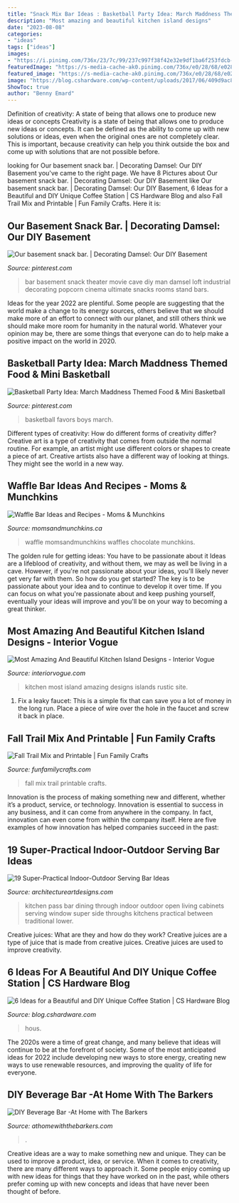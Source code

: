 ```yaml
---
title: "Snack Mix Bar Ideas : Basketball Party Idea: March Maddness Themed Food &amp; Mini Basketball"
description: "Most amazing and beautiful kitchen island designs"
date: "2023-08-08"
categories:
- "ideas"
tags: ["ideas"]
images:
- "https://i.pinimg.com/736x/23/7c/99/237c997f38f42e32e9df1ba6f253fdcb--basketball-tournaments-boys-basketball-party-ideas.jpg?b=t"
featuredImage: "https://s-media-cache-ak0.pinimg.com/736x/e0/28/68/e028687434fc82bb8bea619b2283dfc9.jpg"
featured_image: "https://s-media-cache-ak0.pinimg.com/736x/e0/28/68/e028687434fc82bb8bea619b2283dfc9.jpg"
image: "https://blog.cshardware.com/wp-content/uploads/2017/06/409d9ac8b10761ebb522a5fa9f125463.jpg"
ShowToc: true
author: "Benny Emard"
---
```



Definition of creativity: A state of being that allows one to produce new ideas or concepts
Creativity is a state of being that allows one to produce new ideas or concepts. It can be defined as the ability to come up with new solutions or ideas, even when the original ones are not completely clear. This is important, because creativity can help you think outside the box and come up with solutions that are not possible before.

	

		
looking for Our basement snack bar. | Decorating Damsel: Our DIY Basement you've came to the right page. We have 8 Pictures about Our basement snack bar. | Decorating Damsel: Our DIY Basement like Our basement snack bar. | Decorating Damsel: Our DIY Basement, 6 Ideas for a Beautiful and DIY Unique Coffee Station | CS Hardware Blog and also Fall Trail Mix and Printable | Fun Family Crafts. Here it is:
		
    
## Our Basement Snack Bar. | Decorating Damsel: Our DIY Basement

<img loading=lazy src="https://s-media-cache-ak0.pinimg.com/736x/e0/28/68/e028687434fc82bb8bea619b2283dfc9.jpg" onerror="this.onerror=null;this.src='https://tse4.mm.bing.net/th?id=OIP.3LhFfNNVYtlv1cSSbfPrUgHaJ4&amp;pid=15.1';" alt="Our basement snack bar. | Decorating Damsel: Our DIY Basement">

_Source: pinterest.com_

>bar basement snack theater movie cave diy man damsel loft industrial decorating popcorn cinema ultimate snacks rooms stand bars. 

	

Ideas for the year 2022 are plentiful. Some people are suggesting that the world make a change to its energy sources, others believe that we should make more of an effort to connect with our planet, and still others think we should make more room for humanity in the natural world. Whatever your opinion may be, there are some things that everyone can do to help make a positive impact on the world in 2020.

    
## Basketball Party Idea: March Maddness Themed Food &amp; Mini Basketball

<img loading=lazy src="https://i.pinimg.com/736x/23/7c/99/237c997f38f42e32e9df1ba6f253fdcb--basketball-tournaments-boys-basketball-party-ideas.jpg?b=t" onerror="this.onerror=null;this.src='https://tse3.mm.bing.net/th?id=OIP.yKGCC-KMLuGVFPpXdhVJrAHaLG&amp;pid=15.1';" alt="Basketball Party Idea: March Maddness Themed Food &amp; Mini Basketball">

_Source: pinterest.com_

>basketball favors boys march. 

	

Different types of creativity: How do different forms of creativity differ?
Creative art is a type of creativity that comes from outside the normal routine. For example, an artist might use different colors or shapes to create a piece of art. Creative artists also have a different way of looking at things. They might see the world in a new way.

    
## Waffle Bar Ideas And Recipes - Moms &amp; Munchkins

<img loading=lazy src="https://www.momsandmunchkins.ca/wp-content/uploads/2017/10/waffle-bar-3-683x1024.jpg" onerror="this.onerror=null;this.src='https://tse1.mm.bing.net/th?id=OIP.5J8qttnbF7Pq1DzCOH1BbQHaLG&amp;pid=15.1';" alt="Waffle Bar Ideas and Recipes - Moms &amp; Munchkins">

_Source: momsandmunchkins.ca_

>waffle momsandmunchkins waffles chocolate munchkins. 

	

The golden rule for getting ideas: You have to be passionate about it
Ideas are a lifeblood of creativity, and without them, we may as well be living in a cave. However, if you're not passionate about your ideas, you'll likely never get very far with them. So how do you get started? The key is to be passionate about your idea and to continue to develop it over time. If you can focus on what you're passionate about and keep pushing yourself, eventually your ideas will improve and you'll be on your way to becoming a great thinker.

    
## Most Amazing And Beautiful Kitchen Island Designs - Interior Vogue

<img loading=lazy src="http://interiorvogue.com/wp-content/uploads/2016/05/Rustic-Kitchen-Islands.jpg" onerror="this.onerror=null;this.src='https://tse1.mm.bing.net/th?id=OIP.rEXyaenLy9cO_3oDyRBlUwHaKg&amp;pid=15.1';" alt="Most Amazing And Beautiful Kitchen Island Designs - Interior Vogue">

_Source: interiorvogue.com_

>kitchen most island amazing designs islands rustic site. 

	

1. Fix a leaky faucet: This is a simple fix that can save you a lot of money in the long run. Place a piece of wire over the hole in the faucet and screw it back in place.

    
## Fall Trail Mix And Printable | Fun Family Crafts

<img loading=lazy src="https://funfamilycrafts.com/wp-content/uploads/2012/10/Fall-Trail-Mix-with-FREE-printable.jpg" onerror="this.onerror=null;this.src='https://tse2.mm.bing.net/th?id=OIP.J3sNE4FFxQ1a5EA3cUtI4wHaLG&amp;pid=15.1';" alt="Fall Trail Mix and Printable | Fun Family Crafts">

_Source: funfamilycrafts.com_

>fall mix trail printable crafts. 

	

Innovation is the process of making something new and different, whether it’s a product, service, or technology. Innovation is essential to success in any business, and it can come from anywhere in the company. In fact, innovation can even come from within the company itself. Here are five examples of how innovation has helped companies succeed in the past:

    
## 19 Super-Practical Indoor-Outdoor Serving Bar Ideas

<img loading=lazy src="http://www.architectureartdesigns.com/wp-content/uploads/2014/02/913-630x419.jpg" onerror="this.onerror=null;this.src='https://tse2.mm.bing.net/th?id=OIP.5bonCDBdydagrWrEHBMOJQHaE7&amp;pid=15.1';" alt="19 Super-Practical Indoor-Outdoor Serving Bar Ideas">

_Source: architectureartdesigns.com_

>kitchen pass bar dining through indoor outdoor open living cabinets serving window super side throughs kitchens practical between traditional lower. 

	

Creative juices: What are they and how do they work?
Creative juices are a type of juice that is made from creative juices. Creative juices are used to improve creativity.

    
## 6 Ideas For A Beautiful And DIY Unique Coffee Station | CS Hardware Blog

<img loading=lazy src="https://blog.cshardware.com/wp-content/uploads/2017/06/409d9ac8b10761ebb522a5fa9f125463.jpg" onerror="this.onerror=null;this.src='https://tse4.mm.bing.net/th?id=OIP.wLGSOtiQfv5w8E2b32pYKgHaLH&amp;pid=15.1';" alt="6 Ideas for a Beautiful and DIY Unique Coffee Station | CS Hardware Blog">

_Source: blog.cshardware.com_

>hous. 

	

The 2020s were a time of great change, and many believe that ideas will continue to be at the forefront of society. Some of the most anticipated ideas for 2022 include developing new ways to store energy, creating new ways to use renewable resources, and improving the quality of life for everyone.

    
## DIY Beverage Bar -At Home With The Barkers

<img loading=lazy src="https://athomewiththebarkers.com/wp-content/uploads/2015/05/DIY-Beverage-Bar-made-with-stock-cabinets-chalky-finish-paint-and-butcher-block.jpg" onerror="this.onerror=null;this.src='https://tse2.mm.bing.net/th?id=OIP.vuxmahZP4qQSoI4Q6lJ1tgHaLL&amp;pid=15.1';" alt="DIY Beverage Bar -At Home with The Barkers">

_Source: athomewiththebarkers.com_

>. 

	

Creative ideas are a way to make something new and unique. They can be used to improve a product, idea, or service. When it comes to creativity, there are many different ways to approach it. Some people enjoy coming up with new ideas for things that they have worked on in the past, while others prefer coming up with new concepts and ideas that have never been thought of before.

